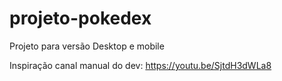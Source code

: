 # projeto-pokedex

Projeto para versão Desktop e mobile

Inspiração canal manual do dev: https://youtu.be/SjtdH3dWLa8
